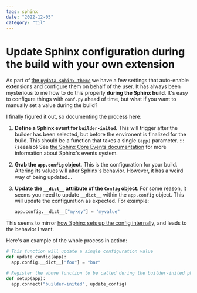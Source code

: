 ```yaml
---
tags: sphinx
date: "2022-12-05"
category: "til"
---
```


# Update Sphinx configuration during the build with your own extension

As part of [the `pydata-sphinx-theme`](https://github.com/pydata/pydata-sphinx-theme/pull/1075) we have a few settings that auto-enable extensions and configure them on behalf of the user.
It has always been mysterious to me how to do this properly **during the Sphinx build**.
It's easy to configure things with `conf.py` ahead of time, but what if you want to manually set a value during the build?

I finally figured it out, so documenting the process here:

1. **Define a Sphinx event for `builder-inited`**. This will trigger after the builder has been selected, but before the environent is finalized for the build.
   This should be a function that takes a single `(app)` parameter.
   :::{seealso}
   See [the Sphinx Core Events documentation](https://www.sphinx-doc.org/en/master/extdev/appapi.html#sphinx-core-events) for more information about Sphinx's events system.
2. **Grab the `app.config` object**. This is the configuration for your build.
   Altering its values will alter Sphinx's behavior.
   However, it has a weird way of being updated...
3. **Update the `__dict__` attribute of the `Config` object**.
   For some reason, it seems you need to update `__dict__` within the `app.config` object.
   This will update the configuration as expected.
   For example:

   ```python
   app.config.__dict__["mykey"] = "myvalue"
   ```

This seems to mirror [how Sphinx sets up the config internally](https://github.com/sphinx-doc/sphinx/blob/b1ca6b3e120d83c9bb64fdea310574afb9897c1a/sphinx/config.py#L227-L240), and leads to the behavior I want.

Here's an example of the whole process in action:

```python
# This function will update a single configuration value
def update_config(app):
  app.config.__dict__["foo"] = "bar"

# Register the above function to be called during the builder-inited phase
def setup(app):
  app.connect("builder-inited", update_config)
```

